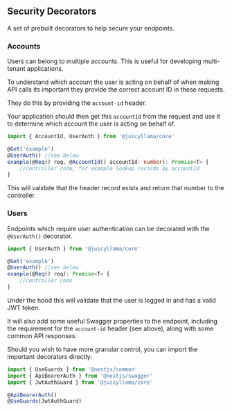 ## Security Decorators

A set of prebuilt decorators to help secure your endpoints.

### Accounts

Users can belong to multiple accounts. This is useful for developing multi-tenant applications.

To understand which account the user is acting on behalf of when making API calls its important they provide the correct account ID in these requests.

They do this by providing the `account-id` header.

Your application should then get this `accountId` from the request and use it to determine which account the user is acting on behalf of.

```ts
import { AccountId, UserAuth } from '@juicyllama/core'

@Get('example')
@UserAuth() //see below
example(@Req() req, @AccountId() accountId: number): Promise<T> {
    //controller code, for example lookup records by accountId
}
```

This will validate that the header record exists and return that number to the controller.

### Users

Endpoints which require user authentication can be decorated with the `@UserAuth()` decorator.

```ts
import { UserAuth } from '@juicyllama/core'

@Get('example')
@UserAuth() //see below
example(@Req() req): Promise<T> {
    //controller code
}
```

Under the hood this will validate that the user is logged in and has a valid JWT token.

It will also add some useful Swagger properties to the endpoint, including the requirement for the `account-id` header (see above), along with some common API responses.

Should you wish to have more granular control, you can import the important decorators directly:

```ts
import { UseGuards } from '@nestjs/common'
import { ApiBearerAuth } from '@nestjs/swagger'
import { JwtAuthGuard } from '@juicyllama/core'

@ApiBearerAuth()
@UseGuards(JwtAuthGuard)
```

